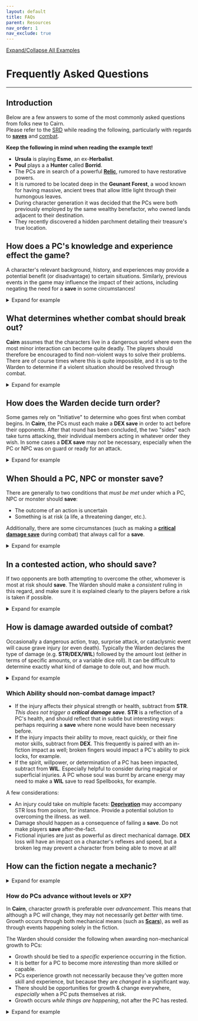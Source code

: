 ```yaml
---
layout: default
title: FAQs
parent: Resources
nav_order: 1
nav_exclude: true
---
```


<a href='#/' id='expAll' class='exp'>Expand/Collapse All Examples</a>

# Frequently Asked Questions
---
## Introduction
Below are a few answers to some of the most commonly asked questions from folks new to Cairn.  
Please refer to the [SRD](/cairn-srd.html) while reading the following, particularly with regards to [**saves**](/cairn-srd.html#rules) and [combat](/cairn-srd.html#combat).

**Keep the following in mind when reading the example text!**  
- **Ursula** is playing **Esme**, an ex-**Herbalist**.
- **Poul** plays a a **Hunter** called **Borrid**.
- The PCs are in search of a powerful [**Relic**](/cairn-srd.html#magic), rumored to have restorative powers.
- It is rumored to be located deep in the **Geunant Forest**, a wood known for having massive, ancient trees that allow little light through their humongous leaves.
- During character generation it was decided that the PCs were both previously employed by the same wealthy benefactor, who owned lands adjacent to their destination.
- They recently discovered a hidden parchment detailing their treasure's true location.

## How does a PC's knowledge and experience effect the game?
A character's relevant background, history, and experiences may provide a potential benefit (or disadvantage) to certain situations. Similarly, previous events in the game may influence the impact of their actions, including negating the need for a **save** in some circumstances!

<details markdown="block">
  <summary>
Expand for example
 </summary>

 _**Esme** & **Borrid** have spent the better part of the day cutting their way through the **Geunant Forest**, chopping past hanging vines and waist-high brambles. **Borrid** stops every few minutes to survey their surroundings, relying on his background as a **Hunter** to ensure the party does not get lost._

 _Eventually, the party comes across an unusual flowering plant blocking their way. It sits in a solitary sunbeam, dripping a vile green ichor from open, violet pods. **Ursula** asks the Warden if his PC knows the plant. The Warden says yes, **Esme** knows the plant, and that it probably is overgrown on account of the sunbeam drenching it in natural light._

 _**Poul** and **Ursula** think on this, and then come up with a way to block the light coming from overhead. They carefully execute this plan (avoiding the thorns, of course) and the pods close up. They move on in safety._

 **How did the Warden decide what the PC should be allowed to know?**
 - First, they reasoned that **Esme's** background (**Herbalist**) would give her _some_ information about the plant (e.g. that it was poisonous, and how much the light would impact it).  
 - Then, they took into account the fact that this forest was known for rarely allowing light to penetrate the large leaves hanging overhead. **Esme** would definitely know this was a major factor.

 **What if none of the PCs had any relevant experience or expertise?**
 - Had there been no PC with the **Herbalist** background, the Warden would likely have declared the PCs ignorant of the plant's properties, and (hopefully) the players would try to learn more by asking questions and experimentation.
 - If a PC had a _tangential_ background (like the **Hunter**) the Warden could let the [Fates decide](/cairn-srd.html#die-of-fate) and roll 1d6. The higher the roll, the more likely the PC would know something relevant or useful.

</details>

## What determines whether combat should break out?
**Cairn** assumes that the characters live in a dangerous world where even the most minor interaction can become quite deadly. The players should therefore be encouraged to find non-violent ways to solve their problems. There are of course times where this is quite impossible, and it is up to the Warden to determine if a violent situation should be resolved through combat.

<details markdown="block">
  <summary>
Expand for example
 </summary>

 _In the late afternoon the party makes a last push to break through the forest boundary. Spilling out of the treeline, they find themselves nearly stepping into a long ravine splitting the forest in two. Finally, they've arrived at the **God-Slip**, a seemingly endless ravine with no bridge crossing it. Judging by the sheer rock walls on either side, climbing down would be extremely dangerous. Unfortunately their quarry is most likely located just across, where the cliffs meet the edge of the world. They decide to make camp before moving out._

 _They set up camp with their backs to the ravine, judging it to be one fewer thing they'd have to worry about at night. Later that evening, the adventurers decide to take turns at keeping watch. **Esme** takes the first shift. Halfway through, she hears a snapping of twigs coming from just to the West of their camp, back towards the **Geunant Forest**. Slowly, she leans over towards **Borrid** and kicks him awake. Nodding her head towards the direction of the noise, she makes the symbol for be quiet. Her companion sits up, just as a pair of horrid red eyes become visible behind the underbrush._

 _The Warden then asks, "What do you do?" The players know that whatever creatures stalking the forest at night are very likely dangerous. They agree that direct combat is likely their best option, as the beasts of the night rarely have time to chat._
</details>

## How does the Warden decide turn order?
Some games rely on "Initiative" to determine who goes first when combat begins. In **Cairn**, the PCs must each make a **DEX save** in order to act before their opponents. After that round has been concluded, the two "sides" each take turns attacking, their individual members acting in whatever order they wish. In some cases a **DEX save** may _not_ be necessary, especially when the PC or NPC was on guard or ready for an attack.


<details markdown="block">
  <summary>
Expand for example
 </summary>

 _The Warden decrees that **Esme** should not have to make a **DEX** save to go first, as she was at the ready when their opponent first appeared. **Poul** however must make a **DEX save** to see if his character is able to ready himself for combat in time. He rolls 1d20, and the result is a 17, a fail. The Warden decrees that **Esme** will go first, then their opponent, and finally **Borrid**._

 _A horse-like creature explodes from the darkness of the wood opposite the party's campsite, its red glowing eyes shrouded by a sea of mist. It runs directly at the still-prone **Borrid**. "A [**Nightmare**](/monsters/nightmare.html)!" screams **Esme**, before using her action to help drag her comrade out of the way. Barely missing its target, the **Nightmare** swings wildly around, stamping its feet in preparation for another charge._
</details>

## When Should a PC, NPC or monster **save**?
There are generally to two conditions that _must be met_ under which a PC, NPC or monster should **save**:
- The outcome of an action is uncertain
- Something is at risk (a life, a threatening danger, etc.).

Additionally, there are some circumstances (such as making a [**critical damage save**](/cairn-srd.html#combat) during combat) that always call for a **save**.


<details markdown="block">
  <summary>
Expand for example
 </summary>

 _"There must be a [**Lich**](/monsters/lich.html) afoot," **Borrid** replies as he quickly gets to his feet. Both adventurers are now standing just to the East of their now-trampled campsite, close to a tree located only steps away from the cavernous **God-Slip**. It is now their turn to go, in any order they like, followed by the demon horse. **Borrid** has only his hip-knife for combat, as everything else is still at the camp._

 _**Poul** comes up with an idea: the creature previously charged at **Borrid**, so it seems reasonable that it would do so again. What if **Esme** tossed one end of her rope to **Borrid**, then quickly looped her rope to the nearby tree? Then if it comes close enough try and trample him again, **Borrid** could simply leap off the cliff, holding the rope for support and using **Esme's** body as a ballast.  **Ursula** agrees to the plan._

 _**Esme** tosses one end of her rope to **Boroth**, then quickly wraps the rope around the nearby tree. At the same time, **Boroth** rushes towards the cliff-face, screaming at the creature to charge him. Both PCs are in position when the **Nightmare** makes another attempt at his life. He leaps off the cliff at the last second, holding onto the rope with all his might._


 **Why didn't Esme need to save in order to drag her friend away, or to wrap the rope around the tree?**  
 On a turn, a PC can attempt any action; a **save** is only required if the above two conditions are met. It seemed reasonable that **Esme** would be able to make a mad dash around the tree (which was only a few feet away) with **Borrid's** rope without much danger. Had she tried to run close to the **Nightmare** or done something equally uncertain or dangerous however she would have been required to **save**.

</details>

## In a contested action, who should **save**?
If two opponents are both attempting to overcome the other, whomever is most at risk should **save**. The Warden should make a _consistent_ ruling in this regard, and make sure it is explained clearly to the players before a risk is taken if possible.

<details markdown="block">
  <summary>
Expand for example
 </summary>

 _The **Nightmare** attempts to halt its attack just as its target falls. The Warden makes a **DEX save** to see if it succeeds. He rolls a 20, and the creature goes tumbling off the cliff and into the vast dark below._

 **Why did the Nightmare have to make the save instead of Boroth?**  
 In this example, the **Nightmare** was far more at risk than its human opponent, because:   
 - As an enthralled beast, it was likely not capable of creative thinking or advanced problem solving.
 - One of its primary features is its relative bulk and speed, and it is likely that these properties would make a sudden stop quite difficult.
 - Accordingly, there were no situational or mechanical benefits that could provide any advantage to the **Nightmare** in this scenario.

 Conversely, **Boroth** was the least at risk of the two:
 - As a former hunter, he had already firmly established his ability to do things of this nature.
 - **Esme** had tied the rope around a tree, using herself as a ballast. This provided a situational advantage.

 If he had been injured or had less time to prepare, it would be conceivable to ask for a **STR save** to see if he could hold on to the rope, but only if there had been no opponent.
</details>

## How is damage awarded outside of combat?
Occasionally a dangerous action, trap, surprise attack, or cataclysmic event will cause grave injury (or even death). Typically the Warden declares the type of damage (e.g. **STR/DEX/WIL**) followed by the amount lost (either in terms of specific amounts, or a variable dice roll).
It can be difficult to determine exactly what kind of damage to dole out, and how much.  

<details markdown="block">
  <summary>
Expand for example
 </summary>

 _After their encounter with the **Nightmare**, **Borrid** and **Esme** return to camp and try to catch as much sleep as they can. By daybreak both are awake and ready to continue on their journey. The question is, how? The **God-Slip** appears equally insurmountable now, although the Warden points out that they can see a small shelf jutting out from inside the ravine just a few hundred meters South. It might require a little work to shimmy down, but it does look feasible._

 _After a half hour's walk along the broken, unforgiving mountainous crest they finally arrive at its edge,unable to go any further. Beneath them is an endless forest valley, blanketed in the early morning fog. _**Borrid** searches until he finds a large stone near the edge. He hammers one of his pitons into it then loops his rope through, creating a makeshift cable with which both adventures could lower themselves safely into the ravine and onto the shelf._

 _**Borrid** carefully lowers himself onto the shelf while **Esme** keeps an eye on the stone. Carefully planting his feet on the shelf, he tests the rope and calls up to his partner, who climbs down. After she arrives safely on the shelf, they sorrowfully leave the rope behind for the return journey. The shelf appears to zigzag down the inside of the ravine, nearly to the bottom. The sounds of rushing water below fills the ravine._

 _The party moves carefully down the shelf, digging their fingers into the cliff-face for safety. To ward off the growing shadows, **Esme** lights her torch. A half-hour into their descent they arrive at a small waterfall blocking their way forward. The water flows down the slippery rock surface and into a small basin below before tumbling into the dark abyss._

 _The Warden explains that the rock wall is slick with moss, and that they will likely slip if they try to step through. **Poul** argues that they should press on, despite the dangers. The Warden says that **Borrid** must make a **DEX save** to see if he can cross over the slick surface without slipping. **Poul** rolls a 14, a fail. He slips and tumbles down the waterfall into the water-filled basin below._

 _**Poul** groans and prepares for some bad news. The Warden declares that **Borrid** loses 1d4 STR damage, and that one item from his pack is also knocked loose. Rolling a Fate dice (with a lucky 5), the Warden says **Poul** can choose what his PC drops._
</details>

### Which **Ability** should non-combat damage impact?
- If the injury affects their physical strength or health, subtract from **STR**. _This does not trigger a **critical damage save**_. **STR** is a reflection of a PC's health, and should reflect that in subtle but interesting ways: perhaps requiring a **save** where none would have been necessary before.
- If the injury impacts their ability to move, react quickly, or their fine motor skills, subtract from **DEX**. This frequently is paired with an in-fiction impact as well; broken fingers would impact a PC's ability to pick locks, for example.
- If the spirit, willpower, or determination of a PC has been impacted, subtract from **WIL**. Especially helpful to consider during magical or superficial injuries. A PC whose soul was burnt by arcane energy may need to make a **WIL** save to read Spellbooks, for example.

A few considerations:
- An injury could take on multiple facets: [**Deprivation**](/cairn-srd.html#rules) may accompany STR loss from poison, for instance. Provide a potential solution to overcoming the illness. as well.
- Damage should happen as a consequence of failing a **save**. Do not make players **save** after-the-fact.
- Fictional injuries are just as powerful as direct mechanical damage. **DEX** loss will have an impact on a character's reflexes and speed, but a broken leg may prevent a character from being able to move at all!

## How can the fiction negate a mechanic?

<details markdown="block">
  <summary>
Expand for example
 </summary>

 _Clambering out of the basin, **Borrid** calls up to his comrade. "Well, that was a bad idea." **Esme** laughs, then asks, "How exactly are you going to get back up here without a rope?" **Poul** asks the Warden to tell him everything **Borrid** can see and hear from his new position. "There isn't much light here, but something glints in the darkness beneath you. If you had more light, you could perhaps make out what it is."_

 _**Ursula** suggests that her character could toss **Borrid** her lamp, which is still dry. **Poul** agrees, and soon the party has a decent view of the chasm beneath them. The Warden describes a series of waterfalls, basins and protruding shelves going all the way down to a rushing river on the bottom. There is even a narrowing of the ravine itself just below them where they could conceivably leap over to the other side!_

 _continue example_

</details>

### How do PCs advance without levels or XP?
In **Cairn**, character _growth_ is preferable over _advancement_. This means that although a PC _will_ change, they may not necessarily get _better_ with time. Growth occurs through both mechanical means (such as [**Scars**](/cairn-srd.html#scars)), as well as through events happening solely in the fiction.

The Warden should consider the following when awarding non-mechanical growth to PCs:
- Growth should be tied to a _specific_ experience occurring in the fiction.
- It is better for a PC to become more _interesting_ than more skilled or capable.
- PCs experience growth not necessarily because they've gotten more skill and experience, but because they are _changed_ in a significant way.
- There should be opportunities for growth & change everywhere, _especially_ when a PC puts themselves at risk.
- Growth occurs _while things are happening_, not after the PC has rested.


<details markdown="block">
  <summary>
Expand for example
 </summary>

 _example here_
</details>

<script>
var xa = document.getElementById('expAll');
xa.addEventListener('click', function(e) {

  e.target.classList.toggle('exp');
  e.target.classList.toggle('col');

  var details = document.querySelectorAll('details');

  Array.from(details).forEach(function(obj, idx) {
    if (e.target.classList.contains('exp')) {
      obj.open = true;
    } else {
      obj.open = false;
    }
  });
}, false);
</script>
